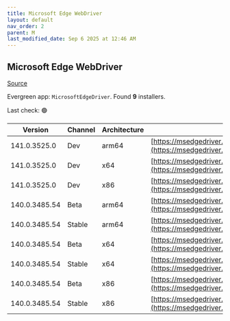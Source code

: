```yaml
---
title: Microsoft Edge WebDriver
layout: default
nav_order: 2
parent: M
last_modified_date: Sep 6 2025 at 12:46 AM
---
```


## Microsoft Edge WebDriver

[Source](https://www.microsoft.com/edge)

Evergreen app: `MicrosoftEdgeDriver`. Found **9** installers.

Last check: 🟢

| Version       | Channel | Architecture | URI                                                                                                                                            |
| ------------- | ------- | ------------ | ---------------------------------------------------------------------------------------------------------------------------------------------- |
| 141.0.3525.0  | Dev     | arm64        | [https://msedgedriver.microsoft.com/141.0.3525.0/edgedriver_arm64.zip](https://msedgedriver.microsoft.com/141.0.3525.0/edgedriver_arm64.zip)   |
| 141.0.3525.0  | Dev     | x64          | [https://msedgedriver.microsoft.com/141.0.3525.0/edgedriver_win64.zip](https://msedgedriver.microsoft.com/141.0.3525.0/edgedriver_win64.zip)   |
| 141.0.3525.0  | Dev     | x86          | [https://msedgedriver.microsoft.com/141.0.3525.0/edgedriver_win32.zip](https://msedgedriver.microsoft.com/141.0.3525.0/edgedriver_win32.zip)   |
| 140.0.3485.54 | Beta    | arm64        | [https://msedgedriver.microsoft.com/140.0.3485.54/edgedriver_arm64.zip](https://msedgedriver.microsoft.com/140.0.3485.54/edgedriver_arm64.zip) |
| 140.0.3485.54 | Stable  | arm64        | [https://msedgedriver.microsoft.com/140.0.3485.54/edgedriver_arm64.zip](https://msedgedriver.microsoft.com/140.0.3485.54/edgedriver_arm64.zip) |
| 140.0.3485.54 | Beta    | x64          | [https://msedgedriver.microsoft.com/140.0.3485.54/edgedriver_win64.zip](https://msedgedriver.microsoft.com/140.0.3485.54/edgedriver_win64.zip) |
| 140.0.3485.54 | Stable  | x64          | [https://msedgedriver.microsoft.com/140.0.3485.54/edgedriver_win64.zip](https://msedgedriver.microsoft.com/140.0.3485.54/edgedriver_win64.zip) |
| 140.0.3485.54 | Beta    | x86          | [https://msedgedriver.microsoft.com/140.0.3485.54/edgedriver_win32.zip](https://msedgedriver.microsoft.com/140.0.3485.54/edgedriver_win32.zip) |
| 140.0.3485.54 | Stable  | x86          | [https://msedgedriver.microsoft.com/140.0.3485.54/edgedriver_win32.zip](https://msedgedriver.microsoft.com/140.0.3485.54/edgedriver_win32.zip) |
